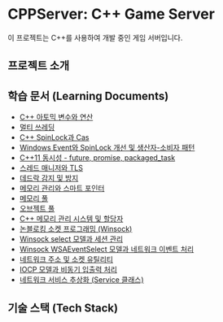 # CPPServer: C++ Game Server

이 프로젝트는 C++를 사용하여 개발 중인 게임 서버입니다.

## 프로젝트 소개



## 학습 문서 (Learning Documents)

- [C++ 아토믹 변수와 연산](doc/learning/C++%20아토믹%20변수와%20연산.md)
- [멀티 쓰레딩](doc/learning/멀티%20쓰레딩.md)
- [C++ SpinLock과 Cas](doc/learning/C++%20스핀락(SpinLock)%20구현과%20CAS.md)
- [Windows Event와 SpinLock 개선 및 생산자-소비자 패턴](doc/learning/Windows%20Event와%20SpinLock%20개선%20및%20생산자-소비자%20패턴.md)
- [C++11 동시성 - future, promise, packaged_task](doc/learning/C++11%20동시성%20-%20future,%20promise,%20packaged_task.md)
- [스레드 매니저와 TLS](doc/learning/스레드%20매니저와%20TLS.md)
- [데드락 감지 및 방지](doc/learning/데드락%20감지%20및%20방지.md)
- [메모리 관리와 스마트 포인터](doc/learning/메모리%20관리와%20스마트%20포인터.md)
- [메모리 풀](doc/learning/메모리%20풀.md)
- [오브젝트 풀](doc/learning/오브젝트%20풀.md)
- [C++ 메모리 관리 시스템 및 할당자](doc/learning/C++%20메모리%20관리%20시스템%20및%20할당자.md)
- [논블로킹 소켓 프로그래밍 (Winsock)](doc/learning/논블로킹%20소켓%20프로그래밍.md)
- [Winsock select 모델과 세션 관리](doc/learning/Winsock%20select%20모델과%20세션%20관리.md)
- [Winsock WSAEventSelect 모델과 네트워크 이벤트 처리](doc/learning/Winsock%20WSAEventSelect%20모델과%20네트워크%20이벤트%20처리.md)
- [네트워크 주소 및 소켓 유틸리티](doc/learning/네트워크%20주소%20및%20소켓%20유틸리티.md)
- [IOCP 모델과 비동기 입출력 처리](doc/learning/IOCP%20모델과%20비동기%20입출력%20처리.md)
- [네트워크 서비스 추상화 (Service 클래스)](doc/learning/네트워크%20서비스%20추상화%20(Service%20클래스).md)

## 기술 스택 (Tech Stack)
